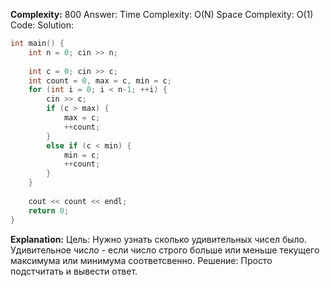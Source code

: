 **Complexity:** 800
Answer:
	Time Complexity: O(N)
	Space Complexity: O(1)
Code:
Solution:
```cpp
int main() {  
    int n = 0; cin >> n;  
  
    int c = 0; cin >> c;  
    int count = 0, max = c, min = c;  
    for (int i = 0; i < n-1; ++i) {  
        cin >> c;  
        if (c > max) {  
            max = c;  
            ++count;  
        }  
        else if (c < min) {  
            min = c;  
            ++count;  
        }  
    }  
  
    cout << count << endl;  
    return 0;  
}
```
**Explanation:**
	Цель: Нужно узнать сколько удивительных чисел было. Удивительное число - если число строго больше или меньше текущего максимума или минимума соответсвенно.
	Решение: Просто подстчитать и вывести ответ.